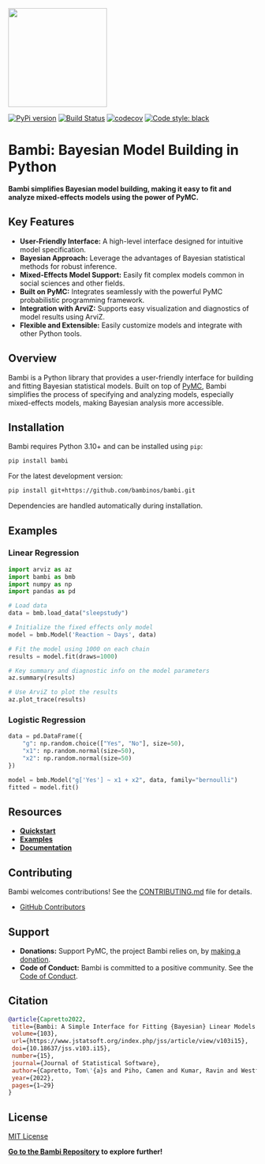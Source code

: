 <img src="https://raw.githubusercontent.com/bambinos/bambi/main/docs/logos/RGB/Bambi_logo.png" width=200>

[![PyPi version](https://badge.fury.io/py/bambi.svg)](https://badge.fury.io/py/bambi)
[![Build Status](https://github.com/bambinos/bambi/actions/workflows/test.yml/badge.svg)](https://github.com/bambinos/bambi/actions/workflows/test.yml)
[![codecov](https://codecov.io/gh/bambinos/bambi/branch/master/graph/badge.svg?token=ZqH0KCLKAE)](https://codecov.io/gh/bambinos/bambi)
[![Code style: black](https://img.shields.io/badge/code%20style-black-000000.svg)](https://github.com/ambv/black)

# Bambi: Bayesian Model Building in Python

**Bambi simplifies Bayesian model building, making it easy to fit and analyze mixed-effects models using the power of PyMC.**

## Key Features

*   **User-Friendly Interface:** A high-level interface designed for intuitive model specification.
*   **Bayesian Approach:** Leverage the advantages of Bayesian statistical methods for robust inference.
*   **Mixed-Effects Model Support:** Easily fit complex models common in social sciences and other fields.
*   **Built on PyMC:** Integrates seamlessly with the powerful PyMC probabilistic programming framework.
*   **Integration with ArviZ:** Supports easy visualization and diagnostics of model results using ArviZ.
*   **Flexible and Extensible:** Easily customize models and integrate with other Python tools.

## Overview

Bambi is a Python library that provides a user-friendly interface for building and fitting Bayesian statistical models. Built on top of [PyMC](https://github.com/pymc-devs/pymc), Bambi simplifies the process of specifying and analyzing models, especially mixed-effects models, making Bayesian analysis more accessible.  

## Installation

Bambi requires Python 3.10+ and can be installed using `pip`:

```bash
pip install bambi
```

For the latest development version:

```bash
pip install git+https://github.com/bambinos/bambi.git
```

Dependencies are handled automatically during installation.

## Examples

### Linear Regression

```python
import arviz as az
import bambi as bmb
import numpy as np
import pandas as pd

# Load data
data = bmb.load_data("sleepstudy")

# Initialize the fixed effects only model
model = bmb.Model('Reaction ~ Days', data)

# Fit the model using 1000 on each chain
results = model.fit(draws=1000)

# Key summary and diagnostic info on the model parameters
az.summary(results)

# Use ArviZ to plot the results
az.plot_trace(results)
```

### Logistic Regression

```python
data = pd.DataFrame({
    "g": np.random.choice(["Yes", "No"], size=50),
    "x1": np.random.normal(size=50),
    "x2": np.random.normal(size=50)
})

model = bmb.Model("g['Yes'] ~ x1 + x2", data, family="bernoulli")
fitted = model.fit()
```

## Resources

*   **[Quickstart](https://github.com/bambinos/bambi#quickstart)**
*   **[Examples](https://bambinos.github.io/bambi/notebooks/)**
*   **[Documentation](https://bambinos.github.io/bambi/index.html)**

## Contributing

Bambi welcomes contributions! See the [CONTRIBUTING.md](https://github.com/bambinos/bambi/blob/main/CONTRIBUTING.md) file for details.

*   [GitHub Contributors](https://github.com/bambinos/bambi/graphs/contributors)

## Support

*   **Donations:** Support PyMC, the project Bambi relies on, by [making a donation](https://numfocus.org/donate-to-pymc).
*   **Code of Conduct:** Bambi is committed to a positive community. See the [Code of Conduct](https://github.com/bambinos/bambi/blob/main/CODE_OF_CONDUCT.md).

## Citation

```bibtex
@article{Capretto2022,
 title={Bambi: A Simple Interface for Fitting {Bayesian} Linear Models in {Python}},
 volume={103},
 url={https://www.jstatsoft.org/index.php/jss/article/view/v103i15},
 doi={10.18637/jss.v103.i15},
 number={15},
 journal={Journal of Statistical Software},
 author={Capretto, Tom\'{a}s and Piho, Camen and Kumar, Ravin and Westfall, Jacob and Yarkoni, Tal and Martin, Osvaldo A},
 year={2022},
 pages={1–29}
}
```

## License

[MIT License](https://github.com/bambinos/bambi/blob/main/LICENSE)

**[Go to the Bambi Repository](https://github.com/bambinos/bambi) to explore further!**